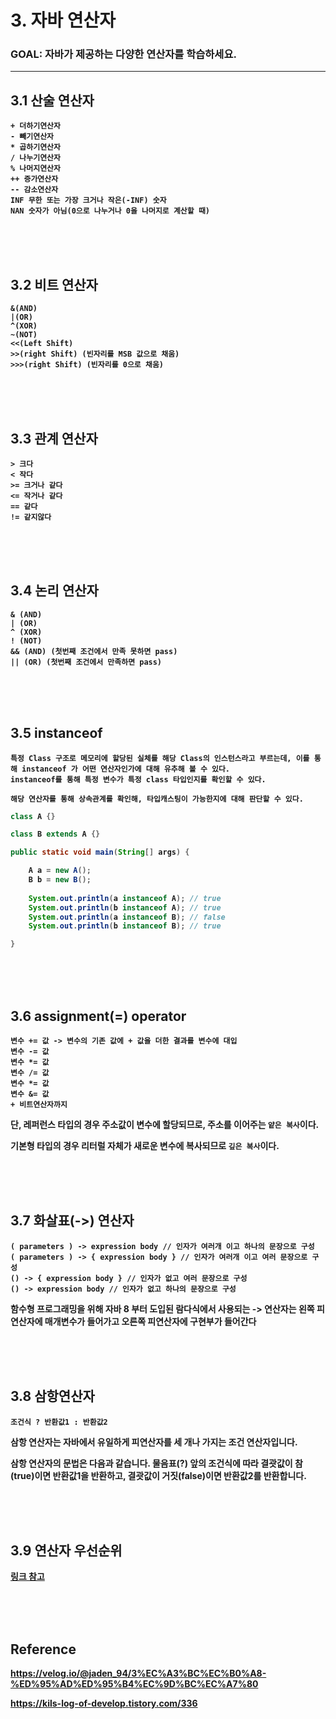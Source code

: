 # <strong>3. 자바 연산자
### __GOAL__: 자바가 제공하는 다양한 연산자를 학습하세요.
---

## <strong>3.1 산술 연산자
```
+ 더하기연산자
- 빼기연산자
* 곱하기연산자
/ 나누기연산자
% 나머지연산자
++ 증가연산자
-- 감소연산자
INF 무한 또는 가장 크거나 작은(-INF) 숫자
NAN 숫자가 아님(0으로 나누거나 0을 나머지로 계산할 때)
```

<br><br><br>

## <strong>3.2 비트 연산자
```
&(AND)
|(OR)
^(XOR)
~(NOT)
<<(Left Shift)
>>(right Shift) (빈자리를 MSB 값으로 채움)
>>>(right Shift) (빈자리를 0으로 채움)
```

<br><br><br>

## <strong>3.3 관계 연산자
```
> 크다
< 작다
>= 크거나 같다
<= 작거나 같다
== 같다
!= 같지않다
```

<br><br><br>

## <strong>3.4 논리 연산자
```
& (AND)
| (OR)
^ (XOR)
! (NOT)
&& (AND) (첫번째 조건에서 만족 못하면 pass)
|| (OR) (첫번째 조건에서 만족하면 pass)
```

<br><br><br>

## <strong>3.5 instanceof
```
특정 Class 구조로 메모리에 할당된 실체를 해당 Class의 인스턴스라고 부르는데, 이를 통해 instanceof 가 어떤 연산자인가에 대해 유추해 볼 수 있다.
instanceof를 통해 특정 변수가 특정 class 타입인지를 확인할 수 있다.

해당 연산자를 통해 상속관계를 확인해, 타입캐스팅이 가능한지에 대해 판단할 수 있다.
```
```java
class A {}

class B extends A {}

public static void main(String[] args) {

    A a = new A();
    B b = new B();
    
    System.out.println(a instanceof A); // true
    System.out.println(b instanceof A); // true
    System.out.println(a instanceof B); // false
    System.out.println(b instanceof B); // true

}
```

<br><br><br>

## <strong>3.6 assignment(=) operator
```
변수 += 값 -> 변수의 기존 값에 + 값을 더한 결과를 변수에 대입
변수 -= 값
변수 *= 값
변수 /= 값
변수 *= 값
변수 &= 값
+ 비트연산자까지
```
단, 레퍼런스 타입의 경우 주소값이 변수에 할당되므로, 주소를 이어주는 `얕은 복사`이다.

기본형 타입의 경우 리터럴 자체가 새로운 변수에 복사되므로 `깊은 복사`이다.

<br><br><br>

## <strong>3.7 화살표(->) 연산자
```
( parameters ) -> expression body // 인자가 여러개 이고 하나의 문장으로 구성
( parameters ) -> { expression body } // 인자가 여러개 이고 여러 문장으로 구성
() -> { expression body } // 인자가 없고 여러 문장으로 구성
() -> expression body // 인자가 없고 하나의 문장으로 구성
```
함수형 프로그래밍을 위해 자바 8 부터 도입된 람다식에서 사용되는 -> 연산자는 왼쪽 피연산자에 매개변수가 들어가고 오른쪽 피연산자에 구현부가 들어간다

<br><br><br>

## <strong>3.8 삼항연산자
```
조건식 ? 반환값1 : 반환값2
```
삼항 연산자는 자바에서 유일하게 피연산자를 세 개나 가지는 조건 연산자입니다.

삼항 연산자의 문법은 다음과 같습니다. 물음표(?) 앞의 조건식에 따라 결괏값이 참(true)이면 반환값1을 반환하고, 결괏값이 거짓(false)이면 반환값2를 반환합니다.

<br><br><br>

## <strong>3.9 연산자 우선순위
[링크 참고](https://medium.com/@katekim720/%EC%97%B0%EC%82%B0%EC%9E%90%EB%B6%80%ED%84%B0-%EC%A1%B0%EA%B1%B4-%EB%B0%98%EB%B3%B5%EB%AC%B8%EA%B9%8C%EC%A7%80-3d5cec6513d4)


<br><br><br>

## Reference

https://velog.io/@jaden_94/3%EC%A3%BC%EC%B0%A8-%ED%95%AD%ED%95%B4%EC%9D%BC%EC%A7%80

https://kils-log-of-develop.tistory.com/336